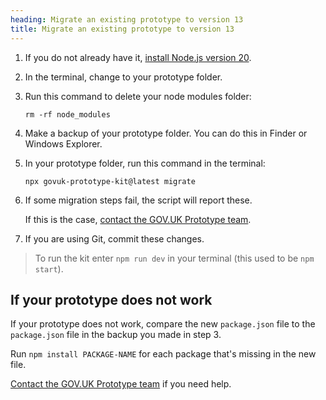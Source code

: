 ```yaml
---
heading: Migrate an existing prototype to version 13
title: Migrate an existing prototype to version 13
---
```


1. If you do not already have it, [install Node.js version 20](https://nodejs.org/en).

2. In the terminal, change to your prototype folder. 

3. Run this command to delete your node modules folder:

    `rm -rf node_modules`

4. Make a backup of your prototype folder. You can do this in Finder or Windows Explorer.

5. In your prototype folder, run this command in the terminal:

    `npx govuk-prototype-kit@latest migrate`

6. If some migration steps fail, the script will report these.

    If this is the case, [contact the GOV.UK Prototype team](./support).

7. If you are using Git, commit these changes.

>To run the kit enter `npm run dev` in your terminal (this used to be `npm start`).

## If your prototype does not work

If your prototype does not work, compare the new `package.json` file to the `package.json` file in the backup you made in step 3.

Run `npm install PACKAGE-NAME` for each package that's missing in the new file.

[Contact the GOV.UK Prototype team](./support) if you need help.
